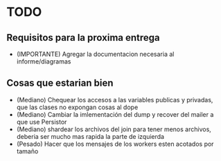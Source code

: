 # TODO

## Requisitos para la proxima entrega
- (IMPORTANTE) Agregar la documentacion necesaria al informe/diagramas

## Cosas que estarian bien
- (Mediano) Chequear los accesos a las variables publicas y privadas, que las clases no expongan cosas al dope
- (Mediano) Cambiar la imlementación del dump y recover del mailer a que use Persistor
- (Mediano) shardear los archivos del join para tener menos archivos, deberia ser mucho mas rapida la parte de izquierda
- (Pesado)  Hacer que los mensajes de los workers esten acotados por tamaño
